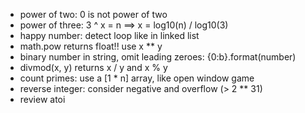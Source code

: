 - power of two: 0 is not power of two
- power of three: 3 ^ x = n ==> x = log10(n) / log10(3)
- happy number: detect loop like in linked list
- math.pow returns float!! use x ** y
- binary number in string, omit leading zeroes: {0:b}.format(number)
- divmod(x, y) returns x / y and x % y
- count primes: use a [1 * n] array, like open window game
- reverse integer: consider negative and overflow (> 2 ** 31)
- review atoi
